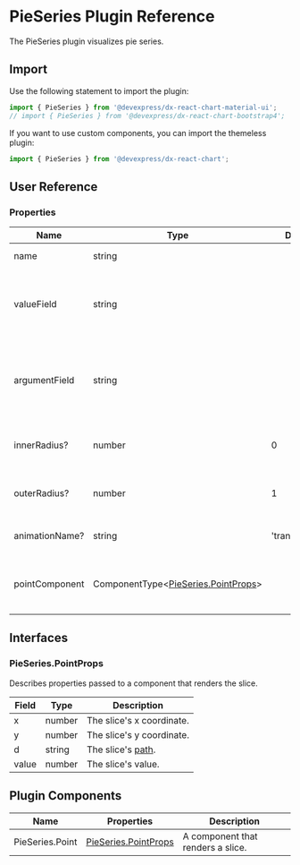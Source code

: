 # PieSeries Plugin Reference

The PieSeries plugin visualizes pie series.

## Import

Use the following statement to import the plugin:

```js
import { PieSeries } from '@devexpress/dx-react-chart-material-ui';
// import { PieSeries } from '@devexpress/dx-react-chart-bootstrap4';
```

If you want to use custom components, you can import the themeless plugin:

```js
import { PieSeries } from '@devexpress/dx-react-chart';
```

## User Reference

### Properties

Name | Type | Default | Description
-----|------|---------|------------
name | string | | A series name.
valueField | string | | The name of a data field that provides series point values.
argumentField | string | | The name of a data field that provides series point argument values.
innerRadius? | number | 0 | The inner radius in relative units.
outerRadius? | number | 1 | The outer radius in relative units.
animationName? | string | 'transformPie' | Animation name for pie.
pointComponent | ComponentType&lt;[PieSeries.PointProps](#pieseriespointprops)&gt; | | A component that renders a slice.

## Interfaces

### PieSeries.PointProps

Describes properties passed to a component that renders the slice.

Field | Type | Description
------|------|------------
x | number | The slice's x coordinate.
y | number | The slice's y coordinate.
d | string | The slice's [path](https://developer.mozilla.org/en-US/docs/Web/SVG/Attribute/d).
value | number | The slice's value.

## Plugin Components

Name | Properties | Description
-----|------------|------------
PieSeries.Point | [PieSeries.PointProps](#pieseriespointprops) | A component that renders a slice.

